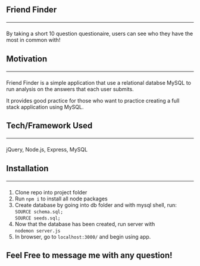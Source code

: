 ## Friend Finder <hr>

By taking a short 10 question questionaire, users can see who they have the most in common with! 

## Motivation <hr>

Friend Finder is a simple application that use a relational databse MySQL to run analysis on the answers that each user submits.

It provides good practice for those who want to practice creating a full stack application using MySQL.

## Tech/Framework Used <hr>

jQuery, Node.js, Express, MySQL

## Installation <hr>

1. Clone repo into project folder
2. Run `npm i` to install all node packages
3. Create database by going into db folder and with mysql shell, run: `SOURCE schema.sql;`<br> 
    `SOURCE seeds.sql;`
4. Now that the database has been created, run server with <br>`nodemon server.js`
5. In browser, go to `localhost:3000/` and begin using app.


## Feel Free to message me with any question!
